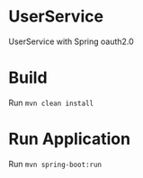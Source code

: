 # UserService
UserService with Spring oauth2.0

# Build
Run `mvn clean install`

# Run Application
Run `mvn spring-boot:run`
